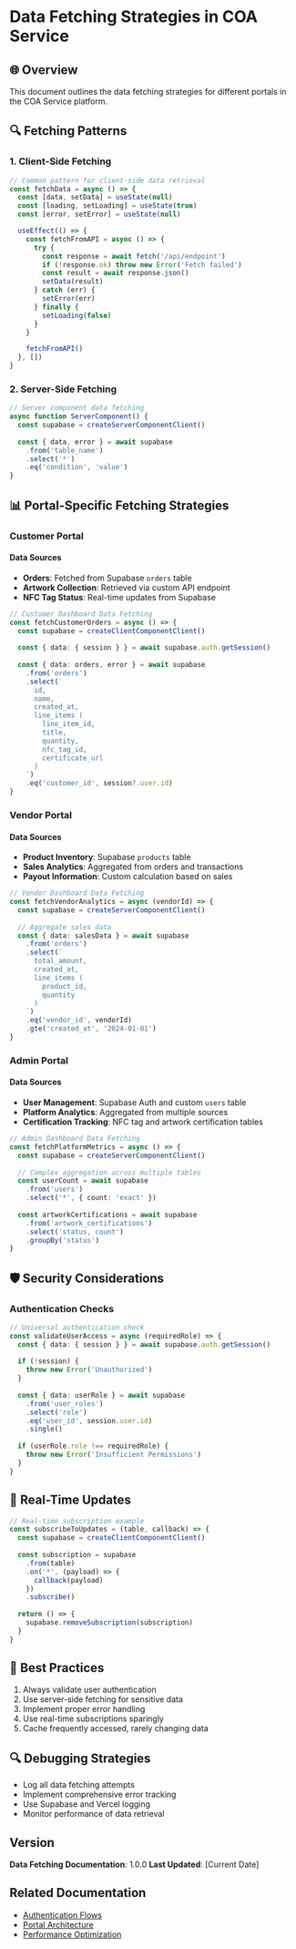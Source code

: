 # Data Fetching Strategies in COA Service

## 🌐 Overview
This document outlines the data fetching strategies for different portals in the COA Service platform.

## 🔍 Fetching Patterns

### 1. Client-Side Fetching
```typescript
// Common pattern for client-side data retrieval
const fetchData = async () => {
  const [data, setData] = useState(null)
  const [loading, setLoading] = useState(true)
  const [error, setError] = useState(null)

  useEffect(() => {
    const fetchFromAPI = async () => {
      try {
        const response = await fetch('/api/endpoint')
        if (!response.ok) throw new Error('Fetch failed')
        const result = await response.json()
        setData(result)
      } catch (err) {
        setError(err)
      } finally {
        setLoading(false)
      }
    }

    fetchFromAPI()
  }, [])
}
```

### 2. Server-Side Fetching
```typescript
// Server component data fetching
async function ServerComponent() {
  const supabase = createServerComponentClient()
  
  const { data, error } = await supabase
    .from('table_name')
    .select('*')
    .eq('condition', 'value')
}
```

## 📊 Portal-Specific Fetching Strategies

### Customer Portal
#### Data Sources
- **Orders**: Fetched from Supabase `orders` table
- **Artwork Collection**: Retrieved via custom API endpoint
- **NFC Tag Status**: Real-time updates from Supabase

```typescript
// Customer Dashboard Data Fetching
const fetchCustomerOrders = async () => {
  const supabase = createClientComponentClient()
  
  const { data: { session } } = await supabase.auth.getSession()
  
  const { data: orders, error } = await supabase
    .from('orders')
    .select(`
      id,
      name,
      created_at,
      line_items (
        line_item_id,
        title,
        quantity,
        nfc_tag_id,
        certificate_url
      )
    `)
    .eq('customer_id', session?.user.id)
}
```

### Vendor Portal
#### Data Sources
- **Product Inventory**: Supabase `products` table
- **Sales Analytics**: Aggregated from orders and transactions
- **Payout Information**: Custom calculation based on sales

```typescript
// Vendor Dashboard Data Fetching
const fetchVendorAnalytics = async (vendorId) => {
  const supabase = createServerComponentClient()
  
  // Aggregate sales data
  const { data: salesData } = await supabase
    .from('orders')
    .select(`
      total_amount,
      created_at,
      line_items (
        product_id,
        quantity
      )
    `)
    .eq('vendor_id', vendorId)
    .gte('created_at', '2024-01-01')
}
```

### Admin Portal
#### Data Sources
- **User Management**: Supabase Auth and custom `users` table
- **Platform Analytics**: Aggregated from multiple sources
- **Certification Tracking**: NFC tag and artwork certification tables

```typescript
// Admin Dashboard Data Fetching
const fetchPlatformMetrics = async () => {
  const supabase = createServerComponentClient()
  
  // Complex aggregation across multiple tables
  const userCount = await supabase
    .from('users')
    .select('*', { count: 'exact' })
  
  const artworkCertifications = await supabase
    .from('artwork_certifications')
    .select('status, count')
    .groupBy('status')
}
```

## 🛡️ Security Considerations

### Authentication Checks
```typescript
// Universal authentication check
const validateUserAccess = async (requiredRole) => {
  const { data: { session } } = await supabase.auth.getSession()
  
  if (!session) {
    throw new Error('Unauthorized')
  }
  
  const { data: userRole } = await supabase
    .from('user_roles')
    .select('role')
    .eq('user_id', session.user.id)
    .single()
  
  if (userRole.role !== requiredRole) {
    throw new Error('Insufficient Permissions')
  }
}
```

## 🔄 Real-Time Updates
```typescript
// Real-time subscription example
const subscribeToUpdates = (table, callback) => {
  const supabase = createClientComponentClient()
  
  const subscription = supabase
    .from(table)
    .on('*', (payload) => {
      callback(payload)
    })
    .subscribe()
  
  return () => {
    supabase.removeSubscription(subscription)
  }
}
```

## 📝 Best Practices
1. Always validate user authentication
2. Use server-side fetching for sensitive data
3. Implement proper error handling
4. Use real-time subscriptions sparingly
5. Cache frequently accessed, rarely changing data

## 🔍 Debugging Strategies
- Log all data fetching attempts
- Implement comprehensive error tracking
- Use Supabase and Vercel logging
- Monitor performance of data retrieval

## Version
**Data Fetching Documentation**: 1.0.0
**Last Updated**: [Current Date]

## Related Documentation
- [Authentication Flows](/docs/authentication/README.md)
- [Portal Architecture](/docs/architecture/README.md)
- [Performance Optimization](/docs/performance/optimization.md) 